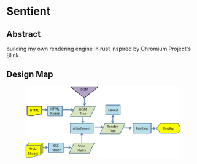 # Sentient
## Abstract
building my own rendering engine in rust inspired by Chromium Project's Blink

## Design Map
<p align="center"><img src="https://github.com/Yehdar/sentient/blob/main/demo/demo.png" width="80%"></p>
